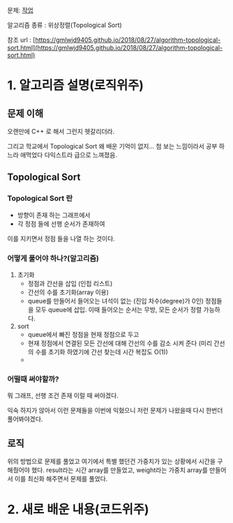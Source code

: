 문제:  [작업](https://www.acmicpc.net/problem/2056)

알고리즘 종류 : 위상정렬(Topological Sort)

참조 url : [https://gmlwjd9405.github.io/2018/08/27/algorithm-topological-sort.html](https://gmlwjd9405.github.io/2018/08/27/algorithm-topological-sort.html)

# 1. 알고리즘 설명(로직위주)

## 문제 이해

오랜만에 C++ 로 해서 그런지 헷갈리더라.

그리고 학교에서 Topological Sort 왜 배운 기억이 없지... 첨 보는 느낌이라서 공부 하느라 애먹었다 다익스트라 급으로 느껴졌음.

## Topological Sort

### Topological Sort 란

- 방향이 존재 하는 그래프에서
- 각 정점 들에 선행 순서가 존재하여

이를 지키면서 정점 들을 나열 하는 것이다.

### 어떻게 풀어야 하나?(알고리즘)

1. 초기화
    - 정점과 간선을 삽입 (인접 리스트)
    - 간선의 수를 초기화(array 이용)
    - queue를 만들어서 들어오는 녀석이 없는 (진입 차수(degree)가 0인) 정점들을 모두 queue에 삽입. 이때 들어오는 순서는 무방, 모든 순서가 정렬 가능하다.
2. sort
    - queue에서 빠진 정점을 현재 정점으로 두고
    - 현재 정점에서 연결된 모든 간선에 대해 간선의 수를 감소 시켜 준다 (미리 간선의 수를 초기화 하였기에 간선 찾는데 시간 복잡도 O(1))
    - 

### 어떨때 써야할까?

뭐 그래프, 선행 조건 존재 이럴 때 써야겠다. 

익숙 하지가 않아서 이런 문제들을 이번에 익혔으니 저런 문제가 나왔을때 다시 한번더 풀어봐야겠다.

## 로직

위의 방법으로 문제를 풀었고 여기에서 특별 했던건 가중치가 있는 상황에서 시간을 구해줬어야 했다. result라는 시간 array를 만들었고, weight라는 가중치 array를 만들어서 이를 최신화 해주면서 문제를 풀었다.

# 2. 새로 배운 내용(코드위주)